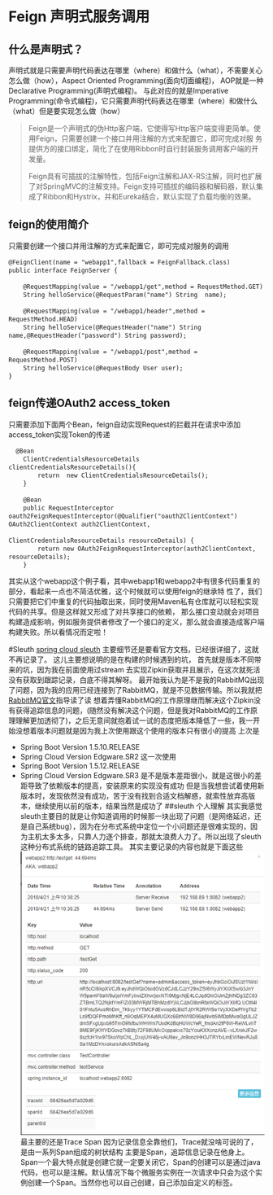 # Feign 声明式服务调用
## 什么是声明式？
声明式就是只需要声明代码表达在哪里（where）和做什么（what），不需要关心怎么做（how），Aspect Oriented Programming(面向切面编程)，
AOP就是一种Declarative Programming(声明式编程)。
与此对应的就是Imperative Programming(命令式编程)，它只需要声明代码表达在哪里（where）和做什么（what）但是要实现怎么做（how）

>Feign是一个声明式的伪Http客户端，它使得写Http客户端变得更简单。使用Feign，只需要创建一个接口并用注解的方式来配置它，即可完成对服
务提供方的接口绑定，简化了在使用Ribbon时自行封装服务调用客户端的开发量。
>
>Feign具有可插拔的注解特性，包括Feign注解和JAX-RS注解，同时也扩展了对SpringMVC的注解支持。Feign支持可插拔的编码器和解码器，默认集
成了Ribbon和Hystrix，并和Eureka结合，默认实现了负载均衡的效果。

## feign的使用简介
只需要创建一个接口并用注解的方式来配置它，即可完成对服务的调用
```
@FeignClient(name = "webapp1",fallback = FeignFallback.class)
public interface FeignServer {

    @RequestMapping(value = "/webapp1/get",method = RequestMethod.GET)
    String helloService(@RequestParam("name") String  name);

    @RequestMapping(value = "/webapp1/header",method = RequestMethod.HEAD)
    String helloService(@RequestHeader("name") String name,@RequestHeader("password") String password);

    @RequestMapping(value = "/webapp1/post",method = RequestMethod.POST)
    String helloService(@RequestBody User user);
}
```
## feign传递OAuth2 access_token
只需要添加下面两个Bean，feign自动实现Request的拦截并在请求中添加access_token实现Token的传递
```
  @Bean
    ClientCredentialsResourceDetails clientCredentialsResourceDetails(){
        return  new ClientCredentialsResourceDetails();
    }

    @Bean
    public RequestInterceptor oauth2FeignRequestInterceptor(@Qualifier("oauth2ClientContext") OAuth2ClientContext auth2ClientContext,
                                                            ClientCredentialsResourceDetails resourceDetails) {
        return new OAuth2FeignRequestInterceptor(auth2ClientContext, resourceDetails);
    }
```
其实从这个webapp这个例子看，其中webapp1和webapp2中有很多代码重复的部分，看起来一点也不简洁优雅，这个时候就可以使用feign的继承特
性了，我们只需要把它们中重复的代码抽取出来，同时使用Maven私有仓库就可以轻松实现代码的共享。但是这样就又形成了对共享接口的依赖，
那么接口变动就会对项目构建造成影响，例如服务提供者修改了一个接口的定义，那么就会直接造成客户端构建失败。所以看情况而定啦！

#Sleuth
[spring cloud sleuth](http://cloud.spring.io/spring-cloud-static/spring-cloud-sleuth/1.3.3.RELEASE/single/spring-cloud-sleuth.html)
主要细节还是要看官方文档，已经很详细了，这就不再记录了。
这儿主要想说明的是在构建的时候遇到的坑，
首先就是版本不同带来的坑，因为我在前面使用过stream 去实现Zipkin获取并且展示，在这次就死活没有获取到跟踪记录，白底不得其解呀。
最开始我认为是不是我的RabbitMQ出现了问题，因为我的应用已经连接到了RabbitMQ，就是不见数据传输。所以我就把[RabbitMQ官文](http://www.rabbitmq.com/tutorials/tutorial-one-java.html)指导读了读
想着弄懂RabbitMQ的工作原理继而解决这个Zipkin没有获得追踪信息的问题，(随然没有解决这个问题，但是我对RabbitMQ的工作原理理解更加透彻了)，之后无意间就抱着试一试的态度把版本降低了一些，我一开始没想着版本问题就是因为我上次使用跟这个使用的版本只有很小的提高
上次是
* Spring Boot Version 1.5.10.RELEASE
* Spring Cloud Version Edgware.SR2
这一次使用
* Spring Boot Version 1.5.12.RELEASE
* Spring Cloud Version Edgware.SR3
是不是版本差距很小，就是这很小的差距导致了依赖版本的提高，安装原来的实现没有成功
但是当我想尝试着使用新版本时，发现依然没有成功，苦于没有找到合适文档解惑，就索性放弃高版本，继续使用以前的版本，结果当然是成功了
##sleuth 个人理解
其实我感觉sleuth主要目的就是让你知道调用的时候那一块出现了问题（是网络延迟，还是自己系统bug），因为在分布式系统中定位一个小问题还是很难实现的，因为主机太多太多，只靠人力逐个排查，那就太浪费人力了。所以出现了sleuth这种分布式系统的链路追踪工具。
其实主要记录的内容也就是下面这些
![logs](images/sleuthLogs.png)
最主要的还是Trace Span
因为记录信息全靠他们，Trace就没啥可说的了，是由一系列Span组成的树状结构
主要是Span，追踪信息记录在他身上。
Span一个最大特点就是创建它就一定要关闭它，Span的创建可以是通过java代码，也可以是注解。默认情况下每个微服务实例在一次请求中只会为这个实例创建一个Span。当然你也可以自己创建，自己添加自定义的标签。






















